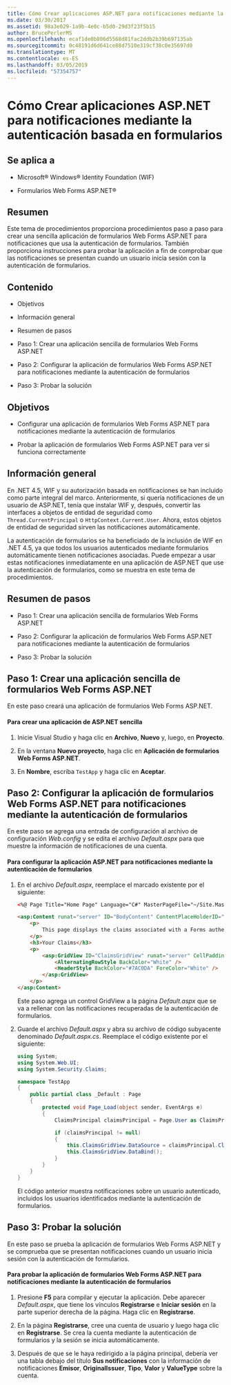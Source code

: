 ```yaml
---
title: Cómo Crear aplicaciones ASP.NET para notificaciones mediante la autenticación basada en formularios
ms.date: 03/30/2017
ms.assetid: 98a3e029-1a9b-4e0c-b5d0-29d3f23f5b15
author: BrucePerlerMS
ms.openlocfilehash: ecaf1de0b806d5568d81fac2ddb2b39b697135ab
ms.sourcegitcommit: 0c48191d6d641ce88d7510e319cf38c0e35697d0
ms.translationtype: MT
ms.contentlocale: es-ES
ms.lasthandoff: 03/05/2019
ms.locfileid: "57354757"
---
```

# <a name="how-to-build-claims-aware-aspnet-application-using-forms-based-authentication"></a>Cómo Crear aplicaciones ASP.NET para notificaciones mediante la autenticación basada en formularios

## <a name="applies-to"></a>Se aplica a

- Microsoft® Windows® Identity Foundation (WIF)

- Formularios Web Forms ASP.NET®

## <a name="summary"></a>Resumen

Este tema de procedimientos proporciona procedimientos paso a paso para crear una sencilla aplicación de formularios Web Forms ASP.NET para notificaciones que usa la autenticación de formularios. También proporciona instrucciones para probar la aplicación a fin de comprobar que las notificaciones se presentan cuando un usuario inicia sesión con la autenticación de formularios.

## <a name="contents"></a>Contenido

- Objetivos

- Información general

- Resumen de pasos

- Paso 1: Crear una aplicación sencilla de formularios Web Forms ASP.NET

- Paso 2: Configurar la aplicación de formularios Web Forms ASP.NET para notificaciones mediante la autenticación de formularios

- Paso 3: Probar la solución

## <a name="objectives"></a>Objetivos

- Configurar una aplicación de formularios Web Forms ASP.NET para notificaciones mediante la autenticación de formularios

- Probar la aplicación de formularios Web Forms ASP.NET para ver si funciona correctamente

## <a name="overview"></a>Información general

En .NET 4.5, WIF y su autorización basada en notificaciones se han incluido como parte integral del marco. Anteriormente, si quería notificaciones de un usuario de ASP.NET, tenía que instalar WIF y, después, convertir las interfaces a objetos de entidad de seguridad como `Thread.CurrentPrincipal` o `HttpContext.Current.User`. Ahora, estos objetos de entidad de seguridad sirven las notificaciones automáticamente.

La autenticación de formularios se ha beneficiado de la inclusión de WIF en .NET 4.5, ya que todos los usuarios autenticados mediante formularios automáticamente tienen notificaciones asociadas. Puede empezar a usar estas notificaciones inmediatamente en una aplicación de ASP.NET que use la autenticación de formularios, como se muestra en este tema de procedimientos.

## <a name="summary-of-steps"></a>Resumen de pasos

- Paso 1: Crear una aplicación sencilla de formularios Web Forms ASP.NET

- Paso 2: Configurar la aplicación de formularios Web Forms ASP.NET para notificaciones mediante la autenticación de formularios

- Paso 3: Probar la solución

## <a name="step-1--create-a-simple-aspnet-web-forms-application"></a>Paso 1: Crear una aplicación sencilla de formularios Web Forms ASP.NET

En este paso creará una aplicación de formularios Web Forms ASP.NET.

#### <a name="to-create-a-simple-aspnet-application"></a>Para crear una aplicación de ASP.NET sencilla

1. Inicie Visual Studio y haga clic en **Archivo**, **Nuevo** y, luego, en **Proyecto**.

2. En la ventana **Nuevo proyecto**, haga clic en **Aplicación de formularios Web Forms ASP.NET**.

3. En **Nombre**, escriba `TestApp` y haga clic en **Aceptar**.

## <a name="step-2--configure-aspnet-web-forms-application-for-claims-using-forms-authentication"></a>Paso 2: Configurar la aplicación de formularios Web Forms ASP.NET para notificaciones mediante la autenticación de formularios

En este paso se agrega una entrada de configuración al archivo de configuración *Web.config* y se edita el archivo *Default.aspx* para que muestre la información de notificaciones de una cuenta.

#### <a name="to-configure-aspnet-application-for-claims-using-forms-authentication"></a>Para configurar la aplicación ASP.NET para notificaciones mediante la autenticación de formularios

1. En el archivo *Default.aspx*, reemplace el marcado existente por el siguiente:

    ```aspx
    <%@ Page Title="Home Page" Language="C#" MasterPageFile="~/Site.Master" AutoEventWireup="true" CodeBehind="Default.aspx.cs" Inherits="TestApp._Default" %>

    <asp:Content runat="server" ID="BodyContent" ContentPlaceHolderID="MainContent">
        <p>
            This page displays the claims associated with a Forms authenticated user.
        </p>
        <h3>Your Claims</h3>
        <p>
            <asp:GridView ID="ClaimsGridView" runat="server" CellPadding="3">
                <AlternatingRowStyle BackColor="White" />
                <HeaderStyle BackColor="#7AC0DA" ForeColor="White" />
            </asp:GridView>
        </p>
    </asp:Content>
    ```

    Este paso agrega un control GridView a la página *Default.aspx* que se va a rellenar con las notificaciones recuperadas de la autenticación de formularios.

2. Guarde el archivo *Default.aspx* y abra su archivo de código subyacente denominado *Default.aspx.cs*. Reemplace el código existente por el siguiente:

    ```csharp
    using System;
    using System.Web.UI;
    using System.Security.Claims;

    namespace TestApp
    {
        public partial class _Default : Page
        {
            protected void Page_Load(object sender, EventArgs e)
            {
                ClaimsPrincipal claimsPrincipal = Page.User as ClaimsPrincipal;

                if (claimsPrincipal != null)
                {
                    this.ClaimsGridView.DataSource = claimsPrincipal.Claims;
                    this.ClaimsGridView.DataBind();
                }
            }
        }
    }
    ```

    El código anterior muestra notificaciones sobre un usuario autenticado, incluidos los usuarios identificados mediante la autenticación de formularios.

## <a name="step-3--test-your-solution"></a>Paso 3: Probar la solución

En este paso se prueba la aplicación de formularios Web Forms ASP.NET y se comprueba que se presentan notificaciones cuando un usuario inicia sesión con la autenticación de formularios.

#### <a name="to-test-your-aspnet-web-forms-application-for-claims-using-forms-authentication"></a>Para probar la aplicación de formularios Web Forms ASP.NET para notificaciones mediante la autenticación de formularios

1. Presione **F5** para compilar y ejecutar la aplicación. Debe aparecer *Default.aspx*, que tiene los vínculos **Registrarse** e **Iniciar sesión** en la parte superior derecha de la página. Haga clic en **Registrarse**.

2. En la página **Registrarse**, cree una cuenta de usuario y luego haga clic en **Registrarse**. Se crea la cuenta mediante la autenticación de formularios y la sesión se inicia automáticamente.

3. Después de que se le haya redirigido a la página principal, debería ver una tabla debajo del título **Sus notificaciones** con la información de notificaciones **Emisor**, **OriginalIssuer**, **Tipo**, **Valor** y **ValueType** sobre la cuenta.
